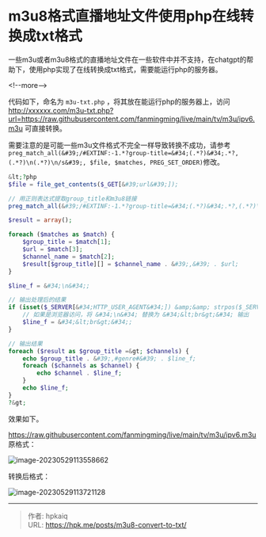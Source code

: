 # m3u8格式直播地址文件使用php在线转换成txt格式


一些m3u或者m3u8格式的直播地址文件在一些软件中并不支持，在chatgpt的帮助下，使用php实现了在线转换成txt格式，需要能运行php的服务器。

&lt;!--more--&gt;

代码如下，命名为 `m3u-txt.php` ，将其放在能运行php的服务器上，访问  http://xxxxxx.com/m3u-txt.php?url=https://raw.githubusercontent.com/fanmingming/live/main/tv/m3u/ipv6.m3u 可直接转换。

需要注意的是可能一些m3u文件格式不完全一样导致转换不成功，请参考`preg_match_all(&#39;/#EXTINF:-1.*?group-title=&#34;(.*?)&#34;.*?,(.*?)\n(.*?)\n/s&#39;, $file, $matches, PREG_SET_ORDER)`修改。

```php
&lt;?php
$file = file_get_contents($_GET[&#39;url&#39;]);

// 用正则表达式提取group_title和m3u8链接
preg_match_all(&#39;/#EXTINF:-1.*?group-title=&#34;(.*?)&#34;.*?,(.*?)\n(.*?)\n/s&#39;, $file, $matches, PREG_SET_ORDER);

$result = array();

foreach ($matches as $match) {
    $group_title = $match[1];
    $url = $match[3];
    $channel_name = $match[2];
    $result[$group_title][] = $channel_name . &#39;,&#39; . $url;
}

$line_f = &#34;\n&#34;;

// 输出处理后的结果
if (isset($_SERVER[&#34;HTTP_USER_AGENT&#34;]) &amp;&amp; strpos($_SERVER[&#34;HTTP_USER_AGENT&#34;], &#34;Mozilla&#34;) !== false) {
    // 如果是浏览器访问，将 &#34;\n&#34; 替换为 &#34;&lt;br&gt;&#34; 输出
    $line_f = &#34;&lt;br&gt;&#34;; 
}

// 输出结果
foreach ($result as $group_title =&gt; $channels) {
    echo $group_title . &#39;,#genre#&#39; . $line_f;
    foreach ($channels as $channel) {
        echo $channel . $line_f;
    }
    echo $line_f;
}
?&gt;
```

效果如下。

https://raw.githubusercontent.com/fanmingming/live/main/tv/m3u/ipv6.m3u  原格式：

 ![image-20230529113558662](https://i2.wp.com/telegra.ph/file/c9f85fc0ce5ae50deee7e.png)

转换后格式：

![image-20230529113721128](https://i2.wp.com/telegra.ph/file/f1143dd072298c19c2191.png)


---

> 作者: hpkaiq  
> URL: https://hpk.me/posts/m3u8-convert-to-txt/  

